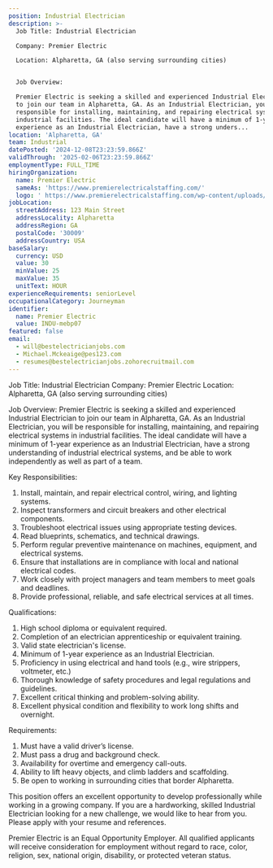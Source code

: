 ```yaml
---
position: Industrial Electrician
description: >-
  Job Title: Industrial Electrician

  Company: Premier Electric

  Location: Alpharetta, GA (also serving surrounding cities)


  Job Overview:

  Premier Electric is seeking a skilled and experienced Industrial Electrician
  to join our team in Alpharetta, GA. As an Industrial Electrician, you will be
  responsible for installing, maintaining, and repairing electrical systems in
  industrial facilities. The ideal candidate will have a minimum of 1-year
  experience as an Industrial Electrician, have a strong unders...
location: 'Alpharetta, GA'
team: Industrial
datePosted: '2024-12-08T23:23:59.866Z'
validThrough: '2025-02-06T23:23:59.866Z'
employmentType: FULL_TIME
hiringOrganization:
  name: Premier Electric
  sameAs: 'https://www.premierelectricalstaffing.com/'
  logo: ' https://www.premierelectricalstaffing.com/wp-content/uploads/2020/05/Premier-Electrical-Staffing-logo.png'
jobLocation:
  streetAddress: 123 Main Street
  addressLocality: Alpharetta
  addressRegion: GA
  postalCode: '30009'
  addressCountry: USA
baseSalary:
  currency: USD
  value: 30
  minValue: 25
  maxValue: 35
  unitText: HOUR
experienceRequirements: seniorLevel
occupationalCategory: Journeyman
identifier:
  name: Premier Electric
  value: INDU-mebp07
featured: false
email:
  - will@bestelectricianjobs.com
  - Michael.Mckeaige@pes123.com
  - resumes@bestelectricianjobs.zohorecruitmail.com
---
```




Job Title: Industrial Electrician
Company: Premier Electric
Location: Alpharetta, GA (also serving surrounding cities)

Job Overview:
Premier Electric is seeking a skilled and experienced Industrial Electrician to join our team in Alpharetta, GA. As an Industrial Electrician, you will be responsible for installing, maintaining, and repairing electrical systems in industrial facilities. The ideal candidate will have a minimum of 1-year experience as an Industrial Electrician, have a strong understanding of industrial electrical systems, and be able to work independently as well as part of a team.

Key Responsibilities:

1. Install, maintain, and repair electrical control, wiring, and lighting systems.
2. Inspect transformers and circuit breakers and other electrical components.
3. Troubleshoot electrical issues using appropriate testing devices.
4. Read blueprints, schematics, and technical drawings.
5. Perform regular preventive maintenance on machines, equipment, and electrical systems.
6. Ensure that installations are in compliance with local and national electrical codes.
7. Work closely with project managers and team members to meet goals and deadlines.
8. Provide professional, reliable, and safe electrical services at all times.

Qualifications:

1. High school diploma or equivalent required.
2. Completion of an electrician apprenticeship or equivalent training.
3. Valid state electrician's license.
4. Minimum of 1-year experience as an Industrial Electrician.
5. Proficiency in using electrical and hand tools (e.g., wire strippers, voltmeter, etc.)
6. Thorough knowledge of safety procedures and legal regulations and guidelines.
7. Excellent critical thinking and problem-solving ability.
8. Excellent physical condition and flexibility to work long shifts and overnight.

Requirements:

1. Must have a valid driver’s license.
2. Must pass a drug and background check.
3. Availability for overtime and emergency call-outs.
4. Ability to lift heavy objects, and climb ladders and scaffolding.
5. Be open to working in surrounding cities that border Alpharetta.

This position offers an excellent opportunity to develop professionally while working in a growing company. If you are a hardworking, skilled Industrial Electrician looking for a new challenge, we would like to hear from you. Please apply with your resume and references.

Premier Electric is an Equal Opportunity Employer. All qualified applicants will receive consideration for employment without regard to race, color, religion, sex, national origin, disability, or protected veteran status.